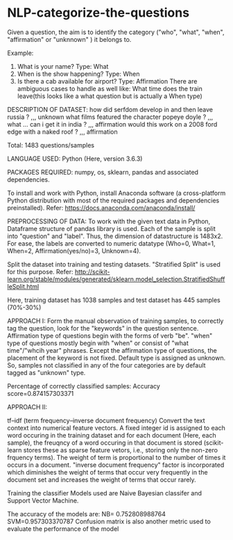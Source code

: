 # NLP-categorize-the-questions
Given a question, the aim is to identify the category ("who", "what", "when", "affirmation" or "unknnown" ) it belongs to. 

Example:
1. What is your name? Type: What
2. When is the show happening? Type: When
3. Is there a cab available for airport? Type: Affirmation
There are ambiguous cases to handle as well like:
What time does the train leave(this looks like a what question but is actually a When type)

DESCRIPTION OF DATASET:
how did serfdom develop in and then leave russia ? ,,, unknown
what films featured the character popeye doyle ? ,,, what
...
can i get it in india ? ,,, affirmation
would this work on a 2008 ford edge with a naked roof ? ,,, affirmation

Total: 1483 questions/samples

LANGUAGE USED: 
Python (Here, version 3.6.3)

PACKAGES REQUIRED:
numpy, os, sklearn, pandas and associated dependencies.

To install and work with Python, install Anaconda software (a cross-platform Python distribution with most of the required packages and dependencies  preinstalled). Refer: https://docs.anaconda.com/anaconda/install/

PREPROCESSING OF DATA:
To work with the given text data in Python, Dataframe structure of pandas library is used. Each of the sample is split into "question" and "label". Thus, the dimension of datastructure is 1483x2. For ease, the labels are converted to numeric datatype (Who=0, What=1, When=2, Affirmation(yes/no)=3,  Unknown=4).

Split the dataset into training and testing datasets. "Stratified Split"  is used for this purpose. Refer: http://scikit-learn.org/stable/modules/generated/sklearn.model_selection.StratifiedShuffleSplit.html

Here, training dataset has 1038 samples and test dataset has 445 samples (70%-30%)

APPROACH I:
Form the manual observation of training samples, to correctly tag the question, look for the "keywords" in the question sentence. Affirmation type of questions begin with the forms of verb "be". "when" type of questions mostly begin with "when" or consist of "what time"/"whcih year" phrases. Except the affirmation type of questions, the placement of the keyword is not fixed. Default type is assigned as unknown. So, samples not classified in any of the four categories are by default tagged as "unknown" type.

Percentage of correctly classified samples: Accuracy score=0.874157303371

APPROACH II:

tf–idf (term frequency–inverse document frequency)
Convert the text context into numerical feature vectors. A fixed integer id is assigned to each word occuring in the training dataset and for each document (Here, each sample), the freuqncy of a word occuring in that document is stored (scikit-learn stores these as sparse feature vetors, i.e., storing only the non-zero frquency terms). The weight of term is proportional  to the number of times it occurs in a document. "inverse document frequency" factor is incorporated which diminishes the weight of terms that occur very frequently in the document set and increases the weight of terms that occur rarely.

Training the classifier
Models used are Naive Bayesian classifer and Support Vector Machine.

The accuracy of the models are:
NB= 0.752808988764
SVM=0.957303370787
Confusion matrix is also another metric used to evaluate the performance of the model





